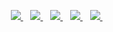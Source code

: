 <!--
**AlexanderBodin/alexanderbodin** is a ✨ _special_ ✨ repository because its `README.md` (this file) appears on your GitHub profile.

Here are some ideas to get you started:

- 🔭 I’m currently working on ...
- 🌱 I’m currently learning ...
- 👯 I’m looking to collaborate on ...
- 🤔 I’m looking for help with ...
- 💬 Ask me about ...
- 📫 How to reach me: ...
- 😄 Pronouns: ...
- ⚡ Fun fact: ...
-->
<p align="center">
<a href="https://www.linkedin.com/in/bodinalexander">
  <img src="https://img.shields.io/badge/linkedin-323330?style=for-the-badge&labelColor=black&color=black&logo=linkedin&logoColor=white" />
</a>&nbsp;&nbsp;
<a href="https://www.twitter.com/alexanderbodin">
  <img src="https://img.shields.io/badge/twitter-323330?style=for-the-badge&labelColor=black&color=black&logo=twitter&logoColor=white" />
</a>&nbsp;&nbsp;
<a href="https://www.instagram.com/alexanderbodin.dev">
  <img src="https://img.shields.io/badge/instagram-E4405F?style=for-the-badge&labelColor=black&color=black&logo=instagram&logoColor=white" />
</a>&nbsp;&nbsp;
<a href="https://www.keybase.io/alexanderbodin">
  <img src="https://img.shields.io/badge/keybase-323330?style=for-the-badge&labelColor=black&color=black&logo=keybase&logoColor=white" />
</a>&nbsp;&nbsp;
<a href="https://www.buymeacoffee.com/alexanderbodin">
  <img src="https://img.shields.io/badge/-buy_me_a%C2%A0coffee-gray?style=for-the-badge&labelColor=black&color=black&logo=buy-me-a-coffee&logoColor=white" />
</a>&nbsp;&nbsp;
<!--
<a href="https://www.buymeacoffee.com/alexanderbodin">
  <img src="https://img.shields.io/badge/YouTube-FF0000?style=for-the-badge&labelColor=black&color=black&logo=youtube&logoColor=white" />
</a>&nbsp;&nbsp;
  -->
</p>
